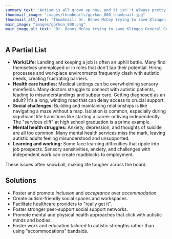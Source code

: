 ```yaml
---
summary_text: 'Autism is all grown up now, and it isn''t always pretty. Autistic adults face a multitude of significant, endemic challenges.'
thumbnail_image: "images/thumbnails/gorkon_800_thumbnail.jpg"
thumbnail_alt_text: "Thumbnail: Dr. Bones McCoy trying to save Klingon General Gorkon in the Star Trek movie _The Undiscovered Country_"
main_image: "images/gorkon_800.png"
main_image_alt_text: "Dr. Bones McCoy trying to save Klingon General Gorkon in the Star Trek movie _The Undiscovered Country_."
---
```


## A Partial List
- **Work/Life:** Landing and keeping a job is often an uphill battle. Many find themselves unemployed or in roles that  don't tap their potential. Hiring processes and workplace environments frequently clash with autistic needs, creating frustrating barriers.
- **Health care hurdles:** Medical settings can be overwhelming sensory minefields. Many doctors struggle to connect with 
  autistic patients, leading to misunderstandings and subpar care. Getting diagnosed as an adult? It's a long, winding road 
  that can delay access to crucial support.
- **Social challenges:** Building and maintaining relationships is like navigating a maze without a map. Isolation is common, 
  especially during significant life transitions like starting a career or living independently. The "services cliff" at high 
  school graduation is a prime example.
- **Mental health struggles:** Anxiety, depression, and thoughts of suicide are all too common. Many mental health services miss 
  the mark, leaving autistic adults feeling misunderstood and unsupported.
- **Learning and working:** Some face learning difficulties that ripple into job prospects. Sensory sensitivities, anxiety, and 
  challenges with independent work can create roadblocks to employment.

These issues often snowball, making life tougher across the board.

## Solutions
- Foster and promote _inclusion_ and _acceptance_ over _accommodation_.
- Create autism-friendly social spaces and workspaces.
- Facilitate healthcare providers to "really get it".
- Foster stronger peer-support social support networks.
- Promote mental and physical health approaches that click with autistic minds and bodies.
- Foster work and education tailored to autistic strengths rather than using "accommodations" bandaids.
